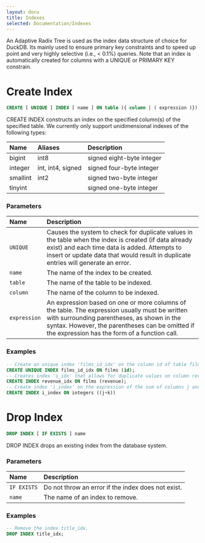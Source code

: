 ```yaml
---
layout: docu
title: Indexes
selected: Documentation/Indexes
---
```

An Adaptive Radix Tree is used as the index data structure of choice for DuckDB. Its mainly used to ensure primary key constraints and to speed up point and very highly selective (i.e., < 0.1%) queries. Note that an index is automatically created for columns with a UNIQUE or PRIMARY KEY constrain.

# Create Index
```sql
CREATE [ UNIQUE ] INDEX [ name ] ON table ({ column | ( expression )})
```
CREATE INDEX constructs an index on the specified column(s) of the specified table. We currently only support unidimensional indexes of the following types:

| Name | Aliases | Description |
|:---|:---|:---|
| bigint | int8 | signed eight-byte integer |
| integer | int, int4, signed | signed four-byte integer |
| smallint | int2 | signed two-byte integer|
| tinyint |   | signed one-byte integer|

### Parameters

| Name | Description |
|:---|:---|
|`UNIQUE`|Causes the system to check for duplicate values in the table when the index is created (if data already exist) and each time data is added. Attempts to insert or update data that would result in duplicate entries will generate an error.|
|`name`|The name of the index to be created.|
|`table`|The name of the table to be indexed.|
|`column`|The name of the column to be indexed.|
|`expression`|An expression based on one or more columns of the table. The expression usually must be written with surrounding parentheses, as shown in the syntax. However, the parentheses can be omitted if the expression has the form of a function call.|


### Examples

```sql
-- Create an unique index 'films_id_idx' on the column id of table films.
CREATE UNIQUE INDEX films_id_idx ON films (id);
-- Creates index 's_idx' that allows for duplicate values on column revenue of table films.
CREATE INDEX revenue_idx ON films (revenue);
-- Create index 'i_index' on the expression of the sum of columns j and k from table integers.
CREATE INDEX i_index ON integers ((j+k))
```

# Drop Index
```sql
DROP INDEX [ IF EXISTS ] name
```

DROP INDEX drops an existing index from the database system.


### Parameters

| Name | Description |
|:---|:---|
|`IF EXISTS`|Do not throw an error if the index does not exist.|
|`name`|The name of an index to remove.|

### Examples

```sql
-- Remove the index title_idx.
DROP INDEX title_idx;
```
